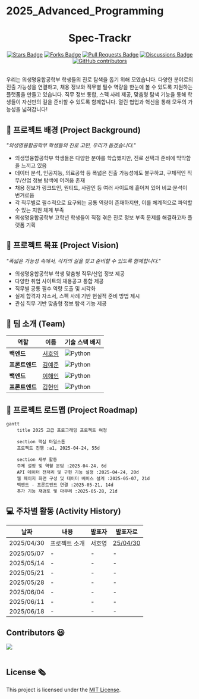 # 2025_Advanced_Programming

<h1 align="center"> Spec-Trackr </h1>

<div align="center">
<a href="https://github.com/khyeonm/2025_Advanced_Programming/stargazers"><img src="https://img.shields.io/github/stars/khyeonm/2025_Advanced_Programming" alt="Stars Badge"/></a>
<a href="https://github.com/khyeonm/2025_Advanced_Programming/network/members"><img src="https://img.shields.io/github/forks/khyeonm/2025_Advanced_Programming" alt="Forks Badge"/></a>
<a href="https://github.com/khyeonm/2025_Advanced_Programming/pulls"><img src="https://img.shields.io/github/issues-pr/khyeonm/2025_Advanced_Programming" alt="Pull Requests Badge"/></a>
<a href="https://github.com/khyeonm/2025_Advanced_Programming/discussions"><img src="https://img.shields.io/github/discussions/khyeonm/2025_Advanced_Programming" alt="Discussions Badge"/></a>
<a href="https://github.com/khyeonm/2025_Advanced_Programming/graphs/contributors"><img alt="GitHub contributors" src="https://img.shields.io/github/contributors/khyeonm/2025_Advanced_Programming?color=2b9348"></a>
</div>
<br>

<!-- sheilds: https://shields.io/ -->
<!-- hits badge: https://hits.seeyoufarm.com/ -->

우리는 의생명융합공학부 학생들의 진로 탐색을 돕기 위해 모였습니다.
다양한 분야로의 진출 가능성을 연결하고, 채용 정보와 직무별 필수 역량을 한눈에 볼 수 있도록 지원하는 플랫폼을 만들고 있습니다.
직무 정보 통합, 스펙 사례 제공, 맞춤형 탐색 기능을 통해 학생들이 자신만의 길을 준비할 수 있도록 함께합니다.
열린 협업과 혁신을 통해 모두의 가능성을 넓혀갑니다!


## 🌟 프로젝트 배경 (Project Background)
_"의생명융합공학부 학생들의 진로 고민, 우리가 돕겠습니다."_
- 의생명융합공학부 학생들은 다양한 분야를 학습했지만, 진로 선택과 준비에 막막함을 느끼고 있음
- 데이터 분석, 인공지능, 의료공학 등 폭넓은 진출 가능성에도 불구하고, 구체적인 직무/산업 정보 탐색에 어려움 존재
- 채용 정보가 링크드인, 원티드, 사람인 등 여러 사이트에 흩어져 있어 비교·분석이 번거로움
- 각 직무별로 필수적으로 요구되는 공통 역량이 존재하지만, 이를 체계적으로 파악할 수 있는 지원 체계 부족
- 의생명융합공학부 고학년 학생들이 직접 겪은 진로 정보 부족 문제를 해결하고자 플랫폼 기획

## 🌟 프로젝트 목표 (Project Vision)
_"폭넓은 가능성 속에서, 각자의 길을 찾고 준비할 수 있도록 함께합니다."_
- 의생명융합공학부 학생 맞춤형 직무/산업 정보 제공
- 다양한 취업 사이트의 채용공고 통합 제공
- 직무별 공통 필수 역량 도출 및 시각화
- 실제 합격자 자소서, 스펙 사례 기반 현실적 준비 방법 제시
- 관심 직무 기반 맞춤형 정보 탐색 기능 제공


## 🧑 팀 소개 (Team)

| 역할          | 이름 |  기술 스택 배지                         |                           
|---------------|------|---------------------------------------------------------------------------------------------------------------|
| **백엔드** | [서호영]( ) | ![Python](https://img.shields.io/badge/python-3670A0?style=for-the-badge&logo=python&logoColor=ffdd54)  |
| **프론트엔드** | [김예준](https://www.linkedin.com/in/ye-jun-kim-yerdy) | ![Python](https://img.shields.io/badge/python-3670A0?style=for-the-badge&logo=python&logoColor=ffdd54)  |
| **백엔드** | [이해인]( ) | ![Python](https://img.shields.io/badge/python-3670A0?style=for-the-badge&logo=python&logoColor=ffdd54)   |
| **프론트엔드** | [김현민]( ) | ![Python](https://img.shields.io/badge/python-3670A0?style=for-the-badge&logo=python&logoColor=ffdd54)   |



## 🚀 프로젝트 로드맵 (Project Roadmap)
```mermaid
gantt
    title 2025 고급 프로그래밍 프로젝트 여정

    section 핵심 마일스톤
    프로젝트 진행 :a1, 2025-04-24, 55d
    
    section 새부 활동
    주제 설정 및 역할 분담 :2025-04-24, 6d
    API 데이터 전처리 및 구현 기능 설정 :2025-04-24, 20d
    웹 페이지 화면 구성 및 데이터 베이스 설계 :2025-05-07, 21d
    백엔드 - 프론트엔드 연결 :2025-05-21, 14d
    추가 기능 재검토 및 마무리 :2025-05-28, 21d

```

## 💻 주차별 활동 (Activity History)

| 날짜 | 내용 | 발표자 | 발표자료 |
| -------- | -------- | ---- | --- | 
| 2025/04/30 | 프로젝트 소개 | 서호영 | [25/04/30](https://pusanackr-my.sharepoint.com/:p:/g/personal/haein1012_pusan_ac_kr/EaLw18OsvHxErTauA2G-gqMBP9srYinm-pxDmx3I7uNQBQ?e=bshgOO)|
| 2025/05/07 | - | - |  - |
| 2025/05/14 | - | - |  - |
| 2025/05/21 | - | - |  - |
| 2025/05/28 | - |  - | - |
| 2025/06/04 | -|  - | - |
| 2025/06/11 |- |  - | -|
| 2025/06/18 | - |  - |  - |


<h2>Contributors 😃</h2>
<a href="https://github.com/khyeonm/2025_Advanced_Programming/graphs/contributors">
  <img src="https://contrib.rocks/image?repo=khyeonm/2025_Advanced_Programming" />
</a>
<br><br>

<h2>License 🗞</h2>

This project is licensed under the [MIT License](https://opensource.org/licenses/MIT).
